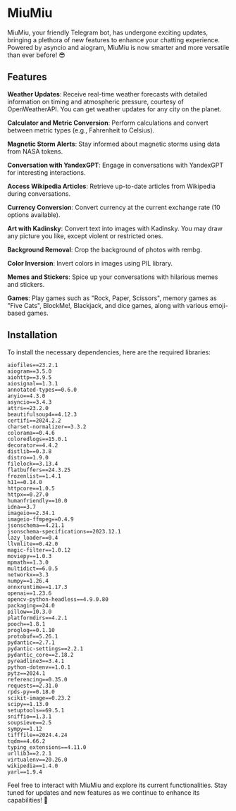 # MiuMiu

MiuMiu, your friendly Telegram bot, has undergone exciting updates, bringing a plethora of new features to enhance your
chatting experience. Powered by asyncio and aiogram, MiuMiu is now smarter and more versatile than ever before! 😎

## Features

**Weather Updates**: Receive real-time weather forecasts with detailed information on timing and atmospheric pressure, 
courtesy of OpenWeatherAPI. You can get weather updates for any city on the planet.

**Calculator and Metric Conversion**: Perform calculations and convert between metric types 
(e.g., Fahrenheit to Celsius).

**Magnetic Storm Alerts**: Stay informed about magnetic storms using data from NASA tokens.

**Conversation with YandexGPT**: Engage in conversations with YandexGPT for interesting interactions.

**Access Wikipedia Articles**: Retrieve up-to-date articles from Wikipedia during conversations.

**Currency Conversion**: Convert currency at the current exchange rate (10 options available).

**Art with Kadinsky**: Convert text into images with Kadinsky. You may draw any picture you like, 
except violent or restricted ones.

**Background Removal**: Crop the background of photos with rembg.

**Color Inversion**: Invert colors in images using PIL library.

**Memes and Stickers**: Spice up your conversations with hilarious memes and stickers.

**Games**: Play games such as "Rock, Paper, Scissors", memory games as "Five Cats", BlockMe!, Blackjack, and dice games, 
along with various emoji-based games.

## Installation

To install the necessary dependencies, here are the required libraries:

```plaintext
aiofiles==23.2.1
aiogram==3.5.0
aiohttp==3.9.5
aiosignal==1.3.1
annotated-types==0.6.0
anyio==4.3.0
asyncio==3.4.3
attrs==23.2.0
beautifulsoup4==4.12.3
certifi==2024.2.2
charset-normalizer==3.3.2
colorama==0.4.6
coloredlogs==15.0.1
decorator==4.4.2
distlib==0.3.8
distro==1.9.0
filelock==3.13.4
flatbuffers==24.3.25
frozenlist==1.4.1
h11==0.14.0
httpcore==1.0.5
httpx==0.27.0
humanfriendly==10.0
idna==3.7
imageio==2.34.1
imageio-ffmpeg==0.4.9
jsonschema==4.21.1
jsonschema-specifications==2023.12.1
lazy_loader==0.4
llvmlite==0.42.0
magic-filter==1.0.12
moviepy==1.0.3
mpmath==1.3.0
multidict==6.0.5
networkx==3.3
numpy==1.26.4
onnxruntime==1.17.3
openai==1.23.6
opencv-python-headless==4.9.0.80
packaging==24.0
pillow==10.3.0
platformdirs==4.2.1
pooch==1.8.1
proglog==0.1.10
protobuf==5.26.1
pydantic==2.7.1
pydantic-settings==2.2.1
pydantic_core==2.18.2
pyreadline3==3.4.1
python-dotenv==1.0.1
pytz==2024.1
referencing==0.35.0
requests==2.31.0
rpds-py==0.18.0
scikit-image==0.23.2
scipy==1.13.0
setuptools==69.5.1
sniffio==1.3.1
soupsieve==2.5
sympy==1.12
tifffile==2024.4.24
tqdm==4.66.2
typing_extensions==4.11.0
urllib3==2.2.1
virtualenv==20.26.0
wikipedia==1.4.0
yarl==1.9.4
```

Feel free to interact with MiuMiu and explore its current functionalities.
Stay tuned for updates and new features as we continue to enhance its capabilities! 🚀